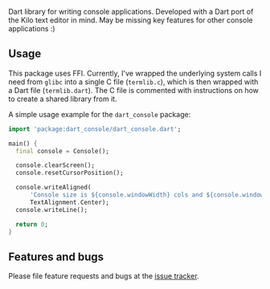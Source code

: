 Dart library for writing console applications. Developed with a Dart port
of the Kilo text editor in mind. May be missing key features for other
console applications :)

## Usage

This package uses FFI. Currently, I've wrapped the underlying system
calls I need from `glibc` into a single C file (`termlib.c`), which is
then wrapped with a Dart file (`termlib.dart`). The C file is commented
with instructions on how to create a shared library from it.

A simple usage example for the `dart_console` package:

```dart
import 'package:dart_console/dart_console.dart';

main() {
  final console = Console();

  console.clearScreen();
  console.resetCursorPosition();

  console.writeAligned(
      'Console size is ${console.windowWidth} cols and ${console.windowHeight} rows.',
      TextAlignment.Center);
  console.writeLine();

  return 0;
}
```

## Features and bugs

Please file feature requests and bugs at the [issue tracker][tracker].

[tracker]: https://github.com/timsneath/dart_console/issues
